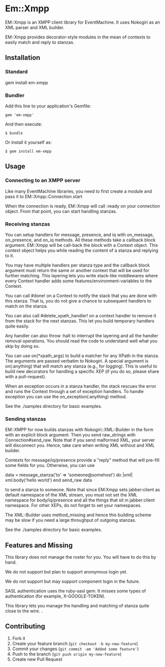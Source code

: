 # Em::Xmpp

EM::Xmpp is an XMPP client library for EventMachine.
It uses Nokogiri as an XML parser and XML builder.

EM::Xmpp provides decorator-style modules in the mean of contexts
to easily match and reply to stanzas.

## Installation

### Standard

   gem install em-xmpp

### Bundler
Add this line to your application's Gemfile:

    gem 'em-xmpp'

And then execute:

    $ bundle

Or install it yourself as:

    $ gem install em-xmpp

## Usage

### Connecting to an XMPP server

Like many EventMachine libraries, you need to first create a module and pass it
to EM::Xmpp::Connection.start

When the connection is ready, EM::Xmpp will call :ready on your connection
object.  From that point, you can start handling stanzas.

### Receiving stanzas

You can setup handlers for message, presence, and iq with on_message,
on_presence, and on_iq methods.  All these methods take a callback block
argument. EM::Xmpp will be call-back the block with a Context object. This
context object helps you while reading the content of a stanza and replying to
it.

You may have multiple handlers per stanza type and the callback block argument
must return the same or another context that will be used for further matching.
This layering lets you write stack-like middlewares where every Context handler
adds some features/environment-variables to the Context.

You can call #done! on a Context to notify the stack that you are done with
this stanza. That is, you do not give a chance to subsequent handlers to match
on the stanza.

You can also call #delete_xpath_handler! on a context handler to remove it from
the stack for the next stanzas. This let you build temporary handlers quite
easily.

Any handler can also throw :halt to interrupt the layering and all the handler
removal operations. You should read the code to understand well what you skip
by doing so.

You can use on(*xpath_args) to build a matcher for any XPath in the stanza.
The arguments are passed verbatim to Nokogiri. A special argument is
on(:anything) that will match any stanza (e.g., for logging).  This is useful
to build new decorators for handling a specific XEP (if you do so, please share
with a pull-request).

When an exception occurs in a stanza handler, the stack rescues the error and
runs the Context through a set of exception handlers. To handle exception you
can use the on_exception(:anything) method.

See the ./samples directory for basic examples.

### Sending stanzas

EM::XMPP for now builds stanzas with Nokogiri::XML::Builder in the form with an
explicit block argument.
Then you send raw_strings with Connection#send_raw.
Note that if you send malformed XML, your server will disconnect you. Hence,
take care when writing XML without and XML builder.

Contexts for message/iq/presence provide a "reply" method that will pre-fill
some fields for you. Otherwise, you can use 

  data = message_stanza('to' => 'someone@somehost') do |xml| 
           xml.body('hello world')
         end
  send_raw data

to send a stanza to someone. Note that since EM:Xmpp sets jabber:client as
default namespace of the XML stream, you must not set the XML namespace for
body/iq/presence and all the things that sit in jabber:client namespace. For
other XEPs, do not forget to set your namespaces.

The XML::Builder uses method_missing and hence this building scheme may be slow
if you need a large throughput of outgoing stanzas.

See the ./samples directory for basic examples.

## Features and Missing

This library does not manage the roster for you. You will have to
do this by hand.

We do not support but plan to support anonymous login yet.

We do not support but may support component login in the future.

SASL authentication uses the ruby-sasl gem. It misses some types of
authentication (for example, X-GOOGLE-TOKEN). 

This library lets you manage the handling and matching of stanza quite close to
the wire. .


## Contributing

1. Fork it
2. Create your feature branch (`git checkout -b my-new-feature`)
3. Commit your changes (`git commit -am 'Added some feature'`)
4. Push to the branch (`git push origin my-new-feature`)
5. Create new Pull Request
